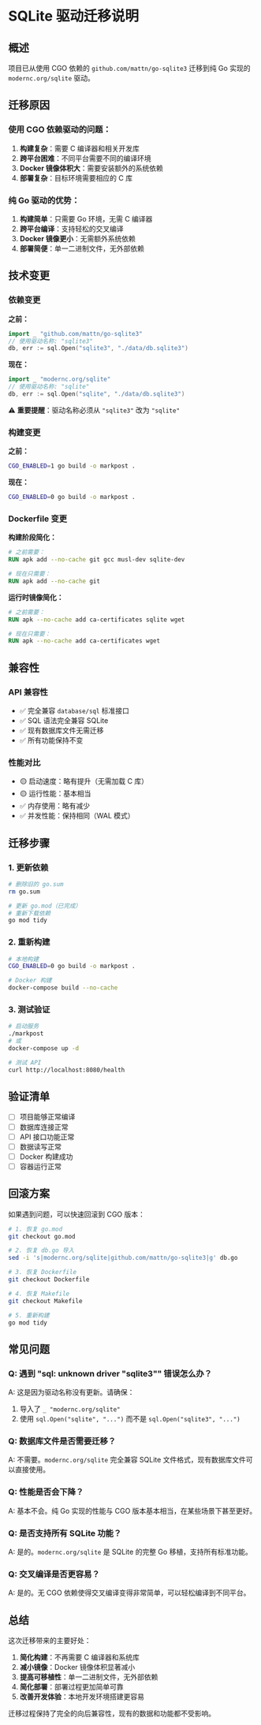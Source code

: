 # SQLite 驱动迁移说明

## 概述

项目已从使用 CGO 依赖的 `github.com/mattn/go-sqlite3` 迁移到纯 Go 实现的 `modernc.org/sqlite` 驱动。

## 迁移原因

### 使用 CGO 依赖驱动的问题：

1. **构建复杂**：需要 C 编译器和相关开发库
2. **跨平台困难**：不同平台需要不同的编译环境
3. **Docker 镜像体积大**：需要安装额外的系统依赖
4. **部署复杂**：目标环境需要相应的 C 库

### 纯 Go 驱动的优势：

1. **构建简单**：只需要 Go 环境，无需 C 编译器
2. **跨平台编译**：支持轻松的交叉编译
3. **Docker 镜像更小**：无需额外系统依赖
4. **部署简便**：单一二进制文件，无外部依赖

## 技术变更

### 依赖变更

**之前：**

```go
import _ "github.com/mattn/go-sqlite3"
// 使用驱动名称: "sqlite3"
db, err := sql.Open("sqlite3", "./data/db.sqlite3")
```

**现在：**

```go
import _ "modernc.org/sqlite"
// 使用驱动名称: "sqlite"
db, err := sql.Open("sqlite", "./data/db.sqlite3")
```

⚠️ **重要提醒**：驱动名称必须从 `"sqlite3"` 改为 `"sqlite"`

### 构建变更

**之前：**

```bash
CGO_ENABLED=1 go build -o markpost .
```

**现在：**

```bash
CGO_ENABLED=0 go build -o markpost .
```

### Dockerfile 变更

**构建阶段简化：**

```dockerfile
# 之前需要：
RUN apk add --no-cache git gcc musl-dev sqlite-dev

# 现在只需要：
RUN apk add --no-cache git
```

**运行时镜像简化：**

```dockerfile
# 之前需要：
RUN apk --no-cache add ca-certificates sqlite wget

# 现在只需要：
RUN apk --no-cache add ca-certificates wget
```

## 兼容性

### API 兼容性

- ✅ 完全兼容 `database/sql` 标准接口
- ✅ SQL 语法完全兼容 SQLite
- ✅ 现有数据库文件无需迁移
- ✅ 所有功能保持不变

### 性能对比

- 🟡 启动速度：略有提升（无需加载 C 库）
- 🟡 运行性能：基本相当
- ✅ 内存使用：略有减少
- ✅ 并发性能：保持相同（WAL 模式）

## 迁移步骤

### 1. 更新依赖

```bash
# 删除旧的 go.sum
rm go.sum

# 更新 go.mod（已完成）
# 重新下载依赖
go mod tidy
```

### 2. 重新构建

```bash
# 本地构建
CGO_ENABLED=0 go build -o markpost .

# Docker 构建
docker-compose build --no-cache
```

### 3. 测试验证

```bash
# 启动服务
./markpost
# 或
docker-compose up -d

# 测试 API
curl http://localhost:8080/health
```

## 验证清单

- [ ] 项目能够正常编译
- [ ] 数据库连接正常
- [ ] API 接口功能正常
- [ ] 数据读写正常
- [ ] Docker 构建成功
- [ ] 容器运行正常

## 回滚方案

如果遇到问题，可以快速回滚到 CGO 版本：

```bash
# 1. 恢复 go.mod
git checkout go.mod

# 2. 恢复 db.go 导入
sed -i 's|modernc.org/sqlite|github.com/mattn/go-sqlite3|g' db.go

# 3. 恢复 Dockerfile
git checkout Dockerfile

# 4. 恢复 Makefile
git checkout Makefile

# 5. 重新构建
go mod tidy
```

## 常见问题

### Q: 遇到 "sql: unknown driver \"sqlite3\"" 错误怎么办？

A: 这是因为驱动名称没有更新。请确保：

1. 导入了 `_ "modernc.org/sqlite"`
2. 使用 `sql.Open("sqlite", "...")` 而不是 `sql.Open("sqlite3", "...")`

### Q: 数据库文件是否需要迁移？

A: 不需要。`modernc.org/sqlite` 完全兼容 SQLite 文件格式，现有数据库文件可以直接使用。

### Q: 性能是否会下降？

A: 基本不会。纯 Go 实现的性能与 CGO 版本基本相当，在某些场景下甚至更好。

### Q: 是否支持所有 SQLite 功能？

A: 是的。`modernc.org/sqlite` 是 SQLite 的完整 Go 移植，支持所有标准功能。

### Q: 交叉编译是否更容易？

A: 是的。无 CGO 依赖使得交叉编译变得非常简单，可以轻松编译到不同平台。

## 总结

这次迁移带来的主要好处：

1. **简化构建**：不再需要 C 编译器和系统库
2. **减小镜像**：Docker 镜像体积显著减小
3. **提高可移植性**：单一二进制文件，无外部依赖
4. **简化部署**：部署过程更加简单可靠
5. **改善开发体验**：本地开发环境搭建更容易

迁移过程保持了完全的向后兼容性，现有的数据和功能都不受影响。
